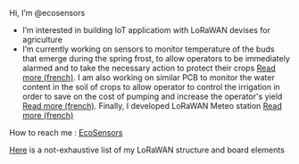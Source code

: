 Hi, I’m @ecosensors
- I’m interested in building IoT applicatiom with LoRaWAN devises for agriculture
- I’m currently working on sensors to monitor temperature of the buds that emerge during the spring frost, to allow operators to be immediately alarmed and to take the necessary action to protect their crops [Read more (french)](https://eco-sensors.ch/smart-bud/). I am also working on similar PCB to monitor the water content in the soil of crops to allow operator to control the irrigation in order to save on the cost of pumping and increase the operator's yield [Read more (french)](https://eco-sensors.ch/smart-irrigation/). Finally, I developed LoRaWAN Meteo station [Read more (french)](https://eco-sensors.ch/meteo/)

How to reach me : [EcoSensors](https://www.eco-sensors.ch)

[Here](https://github.com/ecosensors/ecosensors/wiki/List-of-the-materials-(LoRaWAN-Gateways-and-nodes)) is a not-exhaustive list of my LoRaWAN structure and board elements
